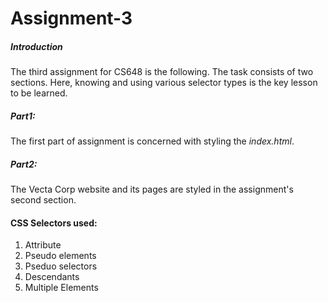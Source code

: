 # Assignment-3
##### Introduction
The third assignment for CS648 is the following. The task consists of two sections. Here, knowing and using various selector types is the key lesson to be learned.

##### Part1:
The first part of assignment is concerned with styling the _index.html_.

##### Part2:
The Vecta Corp website and its pages are styled in the assignment's second section.

#### CSS Selectors used:
1. Attribute
2. Pseudo elements
3. Pseduo selectors
4. Descendants
5. Multiple Elements
